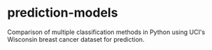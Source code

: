 # prediction-models
Comparison of multiple classification methods in Python using UCI's Wisconsin breast cancer dataset for prediction.
